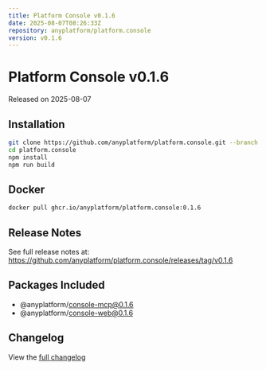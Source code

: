 ```yaml
---
title: Platform Console v0.1.6
date: 2025-08-07T08:26:33Z
repository: anyplatform/platform.console
version: v0.1.6
---
```


# Platform Console v0.1.6

Released on 2025-08-07

## Installation

```bash
git clone https://github.com/anyplatform/platform.console.git --branch v0.1.6
cd platform.console
npm install
npm run build
```

## Docker

```bash
docker pull ghcr.io/anyplatform/platform.console:0.1.6
```

## Release Notes

See full release notes at: https://github.com/anyplatform/platform.console/releases/tag/v0.1.6

## Packages Included

- @anyplatform/console-mcp@0.1.6
- @anyplatform/console-web@0.1.6

## Changelog

View the [full changelog](https://github.com/anyplatform/platform.console/compare/v0.1.6)
